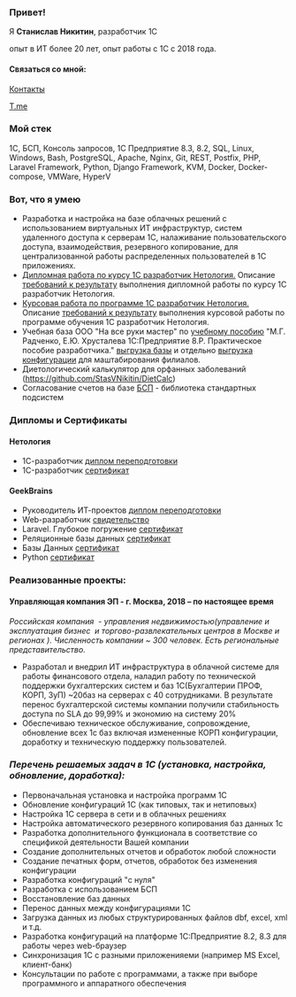 ### Привет!

Я <b>Станислав Никитин</b>, разработчик 1С

опыт в ИТ более 20 лет, опыт работы с 1С с 2018 года.

#### Связаться со мной:
[Контакты](https://stasvnikitin.taplink.ws)

[T.me](https://t.me/StasVNikitin)

### Мой стек

1С, БСП, Консоль запросов, 1С Предприятие 8.3, 8.2, SQL, Linux, Windows, Bash, PostgreSQL, Apache, Nginx, Git, REST, Postfix, PHP, Laravel Framework, Python, Django Framework,  KVM, Docker, Docker-compose, VMWare, HyperV

### Вот, что я умею

- Разработка и настройка на базе облачных решений с использованием виртуальных ИТ инфраструктур, систем удаленного доступа к серверам 1С, налаживание пользовательского доступа, взаимодействия, резервного копирование, для централизованной работы распределенных пользователей в 1С приложениях.
- [Дипломная работа по курсу 1С разработчик Нетология.](https://github.com/StasVNikitin/StasVNikitin/blob/main/Diplomnaja_rabota_IT_Firma_NikitinSV_Netology.dt) Описание [требований к результату](https://github.com/netology-code/1c-homeworks/blob/master/diploma-c-reqs.md) выполнения дипломной работы по курсу 1С разработчик Нетология.
- [Курсовая работа по программе 1С разработчик Нетология.](https://github.com/StasVNikitin/StasVNikitin/blob/main/Kursovay_rabota_Nikitin_SV_Netology.dt) Описание [требований к результату](https://github.com/netology-code/applied_development/blob/master/diploma-b-reqs.md) выполнения курсовой работы по программе обучения 1С разработчик Нетология.
- Учебная база ООО "На все руки мастер" по [учебному пособию](https://v8.1c.ru/metod/books/135383.htm) "М.Г. Радченко, Е.Ю. Хрусталева 1С:Предприятие 8.P. Практическое пособие разработчика." [выгрузка базы](https://github.com/StasVNikitin/StasVNikitin/blob/main/NaVseRukiMaster.dt) и отдельно [выгрузка конфигурации](https://github.com/StasVNikitin/StasVNikitin/blob/main/NaVseRukiMaster_for_filial.cf) для маштабирования филиалов.
- Диетологический калькулятор для орфанных заболеваний (https://github.com/StasVNikitin/DietCalc)
- Согласование счетов на базе [БСП](https://v8.1c.ru/tekhnologii/standartnye-biblioteki/1s-biblioteka-standartnykh-podsistem/?) - библиотека стандартных подсистем 

### Дипломы и Сертификаты 
#### Нетология
- 1С-разработчик [диплом переподготовки](https://github.com/StasVNikitin/StasVNikitin/blob/main/Diplom_1C_Dev_Netology.pdf)
- 1C-разработчик [сертификат](https://github.com/StasVNikitin/StasVNikitin/blob/main/1C_dev_Netology.pdf)

#### GeekBrains
- Руководитель ИТ-проектов [диплом переподготовки](https://github.com/StasVNikitin/StasVNikitin/blob/main/Diplom_PM_GB.pdf)
- Web-разработчик [cвидетельство](https://github.com/StasVNikitin/StasVNikitin/blob/main/Diplom_Web_Prog_GB.pdf)
- Laravel. Глубокое погружение [сертификат](https://gb.ru/certificates/1028284)
- Реляционные базы данных [сертификат](https://gb.ru/certificates/1594072)
- Базы Данных [сертификат](https://gb.ru/certificates/666670)
- Python [сертификат](https://gb.ru/certificates/1228662) 


### Реализованные проекты:
#### Управляющая компания ЭП - г. Москва, 2018 – по настоящее время
*Российская компания  - управления недвижимостью(управление и эксплуатация бизнес  и торгово-развлекательных центров в Москве и регионах ). Численность компании ~ 300 человек. Есть региональные представительство.*
- Разработал и внедрил ИТ инфраструктура в облачной системе для работы финансового отдела, наладил работу по технической поддержки бухгалтерских систем и баз 1С(Бухгалтерии ПРОФ, КОРП, ЗуП) ~20баз на серверах с 40 сотрудниками. В результате перенос бухгалтерской системы компании получили стабильность доступа по SLA до 99,99% и экономию на систему 20%
- Обеспечиваю техническое обслуживание, сопровождение, обновление всех 1с баз включая измененные КОРП конфигурации, доработку и техническую поддержку пользователей.

### ***Перечень решаемых задач в 1С (установка, настройка, обновление, доработка):***
- Первоначальная установка и настройка программ 1С
- Обновление конфигураций 1С (как типовых, так и нетиповых)
- Настройка 1С сервера в сети и в облачных решениях
- Настройка автоматического резервного копирования баз данных 1с
- Разработка дополнительного функционала в соответствие со спецификой деятельности Вашей компании
- Создание дополнительных отчетов и обработок любой сложности
- Создание печатных форм, отчетов, обработок без изменения конфигурации
- Разработка конфигураций "с нуля"
- Разработка с использованием БСП 
- Восстановление баз данных
- Перенос данных между конфигурациями 1С
- Загрузка данных из любых структурированных файлов dbf, excel, xml и т.д.
- Разработка конфигураций на платформе 1С:Предприятие 8.2, 8.3 для работы через web-браузер
- Синхронизация 1С с разными приложенияеми (например MS Excel, клиент-банк)
- Консультации по работе с программами, а также при выборе программного и аппаратного обеспечения
